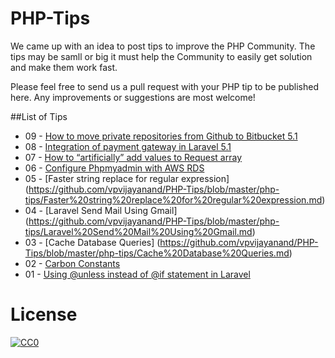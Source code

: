 # PHP-Tips

We came up with an idea to post tips to improve the PHP Community. The tips may be samll or big it must help the Community to easily get solution and make them work fast.

Please feel free to send us a pull request with your PHP tip to be published here. Any improvements or suggestions are most welcome!


##List of Tips
- 09 - [How to move private repositories from Github to Bitbucket 5.1](https://github.com/vpvijayanand/PHP-Tips/blob/master/php-tips/How%20to%20move%20private%20repositories%20from%20Github%20to%20Bitbucket.md)
- 08 - [Integration of payment gateway in Laravel 5.1](https://github.com/vpvijayanand/PHP-Tips/blob/master/php-tips/Integration%20of%20payment%20gateway%20in%20Laravel%205.1.md)
- 07 - [How to “artificially” add values to Request array ](https://github.com/vpvijayanand/PHP-Tips/blob/master/php-tips/How%20to%20%E2%80%9Cartificially%E2%80%9D%20add%20values%20to%20Request%20array.md)
- 06 - [Configure Phpmyadmin with AWS RDS](https://github.com/vpvijayanand/PHP-Tips/blob/master/php-tips/Configure%20Phpmyadmin%20with%20AWS%20RDS.md)
- 05 - [Faster string replace for regular expression] (https://github.com/vpvijayanand/PHP-Tips/blob/master/php-tips/Faster%20string%20replace%20for%20regular%20expression.md)
- 04 - [Laravel Send Mail Using Gmail] (https://github.com/vpvijayanand/PHP-Tips/blob/master/php-tips/Laravel%20Send%20Mail%20Using%20Gmail.md)
- 03 - [Cache Database Queries] (https://github.com/vpvijayanand/PHP-Tips/blob/master/php-tips/Cache%20Database%20Queries.md)
- 02 - [Carbon Constants](https://github.com/vpvijayanand/PHP-Tips/blob/master/php-tips/Carbon%20Constants.md)
- 01 - [Using @unless instead of @if statement in Laravel](https://github.com/vpvijayanand/PHP-Tips/blob/master/Using%20@unless%20instead%20of%20@if%20statement%20in%20Laravel.md)

# License
<p xmlns:dct="http://purl.org/dc/terms/" xmlns:vcard="http://www.w3.org/2001/vcard-rdf/3.0#">
  <a rel="license"
     href="http://creativecommons.org/publicdomain/zero/1.0/">
    <img src="http://i.creativecommons.org/p/zero/1.0/88x31.png" style="border-style: none;" alt="CC0" />
  </a>
  <br />
